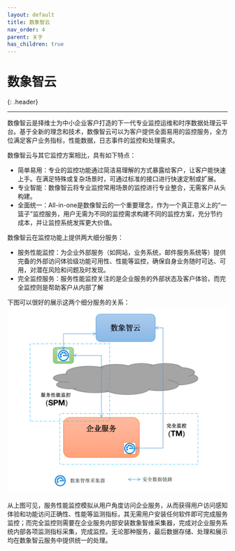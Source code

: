 ```yaml
---
layout: default
title: 数象智云
nav_order: 4
parent: 关于
has_children: true
---
```


# 数象智云
{: .header}

---

数像智云是择维士为中小企业客户打造的下一代专业监控运维和时序数据处理云平台。基于全新的理念和技术，数像智云可以为客户提供全面易用的监控服务，全方位满足客户业务指标，性能数据，日志事件的监控和处理需求。

数像智云与其它监控方案相比，具有如下特点：
* 简单易用：专业的监控功能通过简洁易理解的方式暴露给客户，让客户能快速上手。在满足特殊或复杂场景时，可通过标准的接口进行快速定制或扩展。
* 专业智能：数像智云将专业监控常用场景的监控进行专业整合，无需客户从头构建。  
* 全面统一：All-in-one是数像智云的一个重要理念，作为一个真正意义上的“一篮子”监控服务，用户无需为不同的监控需求构建不同的监控方案，充分节约成本，并让监控系统发挥更大价值。

数像智云在监控功能上提供两大细分服务：
* 服务性能监控：为企业外部服务（如网站，业务系统，邮件服务系统等）提供完备的外部访问体验级功能可用性、性能等监控，确保自身业务随时可达、可用，对潜在风险和问题及时发现。
* 完全监控服务：服务性能监控关注的是企业服务的外部状态及客户体验，而完全监控则是帮助客户从内部了解

下图可以很好的展示这两个细分服务的关系：
![arch.png](/assets/images/about/arch.png)

从上图可见，服务性能监控模拟从用户角度访问企业服务，从而获得用户访问感知体验和功能访问正确性、性能等监测指标，其无需用户安装任何软件即可完成服务监控；而完全监控则需要在企业服务内部安装数象智维采集器，完成对企业服务系统内部各项监测指标采集，完成监控。无论那种服务，最后数据存储、处理和展示均在数象智云服务中提供统一的处理。

